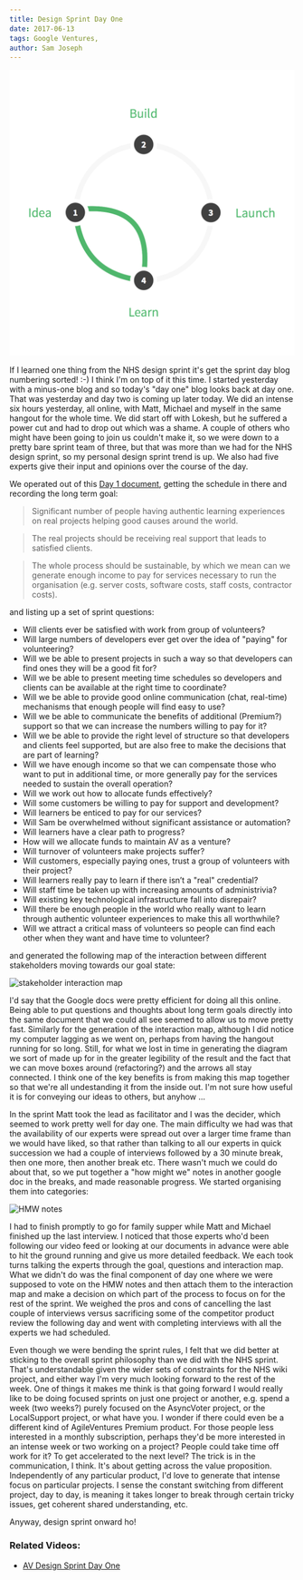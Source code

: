 ```yaml
---
title: Design Sprint Day One
date: 2017-06-13
tags: Google Ventures, 
author: Sam Joseph
---
```


![design sprint](/images/design_sprint.png)

If I learned one thing from the NHS design sprint it's get the sprint day blog numbering sorted! :-) I think I'm on top of it this time.  I started yesterday with a minus-one blog and so today's "day one" blog looks back at day one. That was yesterday and day two is coming up later today.  We did an intense six hours yesterday, all online, with Matt, Michael and myself in the same hangout for the whole time.  We did start off with Lokesh, but he suffered a power cut and had to drop out which was a shame.  A couple of others who might have been going to join us couldn't make it, so we were down to a pretty bare sprint team of three, but that was more than we had for the NHS design sprint, so my personal design sprint trend is up.   We also had five experts give their input and opinions over the course of the day.

We operated out of this [Day 1 document](https://docs.google.com/document/d/1-58E54GHIg8OrZdsPe55O9-mEVcNmGFa7roe9ya-mzw/edit#), getting the schedule in there and recording the long term goal:

> Significant number of people having authentic learning experiences on real projects helping good causes around the world.
 
> The real projects should be receiving real support that leads to satisfied clients.
 
> The whole process should be sustainable, by which we mean can we generate enough income to pay for services necessary to run the organisation (e.g. server costs, software costs, staff costs, contractor costs).

and listing up a set of sprint questions:

* Will clients ever be satisfied with work from group of volunteers?
* Will large numbers of developers ever get over the idea of "paying" for volunteering?
* Will we be able to present projects in such a way so that developers can find ones they will be a good fit for?
* Will we be able to present meeting time schedules so developers and clients can be available at the right time to coordinate?
* Will we be able to provide good online communication (chat, real-time) mechanisms that enough people will find easy to use?
* Will we be able to communicate the benefits of additional (Premium?) support so that we can increase the numbers willing to pay for it?
* Will we be able to provide the right level of structure so that developers and clients feel supported, but are also free to make the decisions that are part of learning?
* Will we have enough income so that we can compensate those who want to put in additional time, or more generally pay for the services needed to sustain the overall operation?
* Will we work out how to allocate funds effectively?
* Will some customers be willing to pay for support and development?
* Will learners be enticed to pay for our services?
* Will Sam be overwhelmed without significant assistance or automation?
* Will learners have a clear path to progress?
* How will we allocate funds to maintain AV as a venture?
* Will turnover of volunteers make projects suffer?
* Will customers, especially paying ones, trust a group of volunteers with their project?
* Will learners really pay to learn if there isn’t a "real" credential?
* Will staff time be taken up with increasing amounts of administrivia?
* Will existing key technological infrastructure fall into disrepair?
* Will there be enough people in the world who really want to learn through authentic volunteer experiences to make this all worthwhile?
* Will we attract a critical mass of volunteers so people can find each other when they want and have time to volunteer?

and generated the following map of the interaction between different stakeholders moving towards our goal state:

![stakeholder interaction map](https://dl.dropbox.com/s/dl5c5zta66137kr/Screenshot%202017-06-13%2009.16.41.png?dl=1)

I'd say that the Google docs were pretty efficient for doing all this online.  Being able to put questions and thoughts about long term goals directly into the same document that we could all see seemed to allow us to move pretty fast.  Similarly for the generation of the interaction map, although I did notice my computer lagging as we went on, perhaps from having the hangout running for so long.  Still, for what we lost in time in generating the diagram we sort of made up for in the greater legibility of the result and the fact that we can move boxes around (refactoring?) and the arrows all stay connected.  I think one of the key benefits is from making this map together so that we're all undestanding it from the inside out.  I'm not sure how useful it is for conveying our ideas to others, but anyhow ...

In the sprint Matt took the lead as facilitator and I was the decider, which seemed to work pretty well for day one.  The main difficulty we had was that the availability of our experts were spread out over a larger time frame than we would have liked, so that rather than talking to all our experts in quick succession we had a couple of interviews followed by a 30 minute break, then one more, then another break etc.  There wasn't much we could do about that, so we put together a "how might we" notes in another google doc in the breaks, and made reasonable progress.  We started organising them into categories:

![HMW notes](https://dl.dropbox.com/s/m9huy92cclkz2n2/Screenshot%202017-06-13%2009.23.16.png?dl=1)

I had to finish promptly to go for family supper while Matt and Michael finished up the last interview.  I noticed that those experts who'd been following our video feed or looking at our documents in advance were able to hit the ground running and give us more detailed feedback.  We each took turns talking the experts through the goal, questions and interaction map.  What we didn't do was the final component of day one where we were supposed to vote on the HMW notes and then attach them to the interaction map and make a decision on which part of the process to focus on for the rest of the sprint.  We weighed the pros and cons of cancelling the last couple of interviews versus sacrificing some of the competitor product review the following day and went with completing interviews with all the experts we had scheduled.

Even though we were bending the sprint rules, I felt that we did better at sticking to the overall sprint philosophy than we did with the NHS sprint.  That's understandable given the wider sets of constraints for the NHS wiki project, and either way I'm very much looking forward to the rest of the week.  One of things it makes me think is that going forward I would really like to be doing focused sprints on just one project or another, e.g. spend a week (two weeks?) purely focused on the AsyncVoter project, or the LocalSupport project, or what have you.  I wonder if there could even be a different kind of AgileVentures Premium product.  For those people less interested in a monthly subscription, perhaps they'd be more interested in an intense week or two working on a project?  People could take time off work for it? To get accelerated to the next level?  The trick is in the communication, I think.  It's about getting across the value proposition.  Independently of any particular product, I'd love to generate that intense focus on particular projects.  I sense the constant switching from different project, day to day, is meaning it takes longer to break through certain tricky issues, get coherent shared understanding, etc.

Anyway, design sprint onward ho!

### Related Videos:

* [AV Design Sprint Day One](http://youtu.be/A5d5VCGb1lE)
